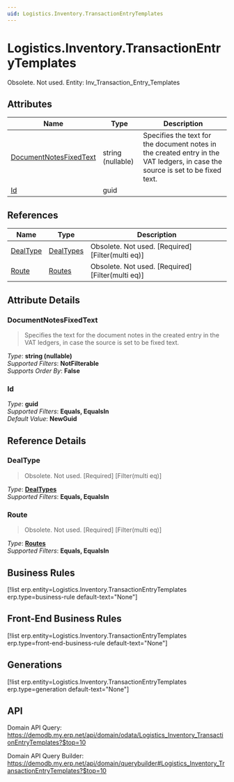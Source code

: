 ```yaml
---
uid: Logistics.Inventory.TransactionEntryTemplates
---
```

# Logistics.Inventory.TransactionEntryTemplates

Obsolete. Not used. Entity: Inv_Transaction_Entry_Templates

## Attributes

| Name | Type | Description |
| ---- | ---- | --- |
| [DocumentNotesFixedText](Logistics.Inventory.TransactionEntryTemplates.md#documentnotesfixedtext) | string (nullable) | Specifies the text for the document notes in the created entry in the VAT ledgers, in case the source is set to be fixed text. 
| [Id](Logistics.Inventory.TransactionEntryTemplates.md#id) | guid |  

## References

| Name | Type | Description |
| ---- | ---- | --- |
| [DealType](Logistics.Inventory.TransactionEntryTemplates.md#dealtype) | [DealTypes](Finance.Vat.DealTypes.md) | Obsolete. Not used. [Required] [Filter(multi eq)] |
| [Route](Logistics.Inventory.TransactionEntryTemplates.md#route) | [Routes](Systems.Workflow.Routes.md) | Obsolete. Not used. [Required] [Filter(multi eq)] |


## Attribute Details

### DocumentNotesFixedText

> Specifies the text for the document notes in the created entry in the VAT ledgers, in case the source is set to be fixed text.

_Type_: **string (nullable)**  
_Supported Filters_: **NotFilterable**  
_Supports Order By_: **False**  

### Id

_Type_: **guid**  
_Supported Filters_: **Equals, EqualsIn**  
_Default Value_: **NewGuid**  


## Reference Details

### DealType

> Obsolete. Not used. [Required] [Filter(multi eq)]

_Type_: **[DealTypes](Finance.Vat.DealTypes.md)**  
_Supported Filters_: **Equals, EqualsIn**  

### Route

> Obsolete. Not used. [Required] [Filter(multi eq)]

_Type_: **[Routes](Systems.Workflow.Routes.md)**  
_Supported Filters_: **Equals, EqualsIn**  



## Business Rules

[!list erp.entity=Logistics.Inventory.TransactionEntryTemplates erp.type=business-rule default-text="None"]

## Front-End Business Rules

[!list erp.entity=Logistics.Inventory.TransactionEntryTemplates erp.type=front-end-business-rule default-text="None"]

## Generations

[!list erp.entity=Logistics.Inventory.TransactionEntryTemplates erp.type=generation default-text="None"]

## API

Domain API Query:
<https://demodb.my.erp.net/api/domain/odata/Logistics_Inventory_TransactionEntryTemplates?$top=10>

Domain API Query Builder:
<https://demodb.my.erp.net/api/domain/querybuilder#Logistics_Inventory_TransactionEntryTemplates?$top=10>


